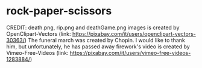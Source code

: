 # rock-paper-scissors
CREDIT:
death.png, rip.png and deathGame.png images is created by OpenClipart-Vectors (link: https://pixabay.com/it/users/openclipart-vectors-30363/)
The funeral march was created by Chopin. I would like to thank him, but unfortunately, he has passed away
firework's video is created by Vimeo-Free-Videos (link: https://pixabay.com/it/users/vimeo-free-videos-1283884/)
